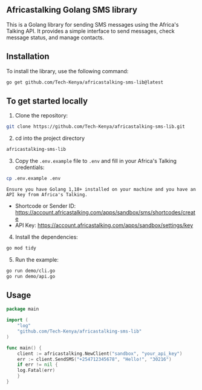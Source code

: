 ## Africastalking Golang SMS library

This is a Golang library for sending SMS messages using the Africa's Talking API. It provides a simple interface to send messages, check message status, and manage contacts.

## Installation

To install the library, use the following command:

```bash
go get github.com/Tech-Kenya/africastalking-sms-lib@latest
```

## To get started locally

1. Clone the repository:

```bash
git clone https://github.com/Tech-Kenya/africastalking-sms-lib.git
```

2. cd into the project directory

```bash
africastalking-sms-lib
```

3. Copy the `.env.example` file to `.env` and fill in your Africa's Talking credentials:

```bash
cp .env.example .env
```

`Ensure you have Golang 1,18+ installed on your machine and you have an API key from Africa's Talking.`

- Shortcode or Sender ID: <https://account.africastalking.com/apps/sandbox/sms/shortcodes/create>
- API Key: <https://account.africastalking.com/apps/sandbox/settings/key>

4. Install the dependencies:

```bash
go mod tidy
```

5. Run the example:

```bash
go run demo/cli.go
go run demo/api.go
```

## Usage

```go
package main

import (
    "log"
    "github.com/Tech-Kenya/africastalking-sms-lib"
)

func main() {
    client := africastalking.NewClient("sandbox", "your_api_key")
    err := client.SendSMS("+254712345678", "Hello!", "30216")
    if err != nil {
    log.Fatal(err)
    }
}
```
